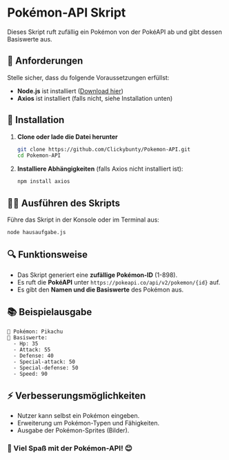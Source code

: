 # Pokémon-API Skript

Dieses Skript ruft zufällig ein Pokémon von der PokéAPI ab und gibt dessen Basiswerte aus.

## 📌 Anforderungen
Stelle sicher, dass du folgende Voraussetzungen erfüllst:
- **Node.js** ist installiert ([Download hier](https://nodejs.org/))
- **Axios** ist installiert (falls nicht, siehe Installation unten)

## 🚀 Installation
1. **Clone oder lade die Datei herunter**
   ```sh
   git clone https://github.com/Clickybunty/Pokemon-API.git
   cd Pokemon-API
   ```
2. **Installiere Abhängigkeiten** (falls Axios nicht installiert ist):
   ```sh
   npm install axios
   ```

## 🏃‍♂️ Ausführen des Skripts
Führe das Skript in der Konsole oder im Terminal aus:
```sh
node hausaufgabe.js
```

## 🔍 Funktionsweise
- Das Skript generiert eine **zufällige Pokémon-ID** (1-898).
- Es ruft die **PokéAPI** unter `https://pokeapi.co/api/v2/pokemon/{id}` auf.
- Es gibt den **Namen und die Basiswerte** des Pokémon aus.

## 📚 Beispielausgabe
```
📜 Pokémon: Pikachu
🔢 Basiswerte:
  - Hp: 35
  - Attack: 55
  - Defense: 40
  - Special-attack: 50
  - Special-defense: 50
  - Speed: 90
```

## ⚡ Verbesserungsmöglichkeiten
- Nutzer kann selbst ein Pokémon eingeben.
- Erweiterung um Pokémon-Typen und Fähigkeiten.
- Ausgabe der Pokémon-Sprites (Bilder).

### 🎉 Viel Spaß mit der Pokémon-API! 😊
